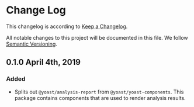 # Change Log

This changelog is according to [Keep a Changelog](http://keepachangelog.com).

All notable changes to this project will be documented in this file.
We follow [Semantic Versioning](http://semver.org/).

## 0.1.0 April 4th, 2019
### Added

* Splits out `@yoast/analysis-report` from `@yoast/yoast-components`. This package contains components that are used to render analysis results.
